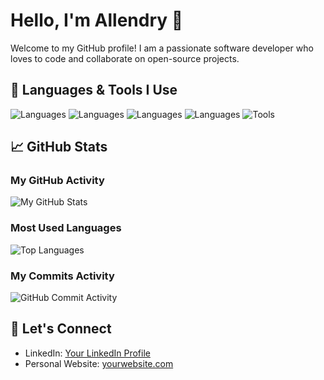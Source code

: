 # Hello, I'm Allendry 👋

Welcome to my GitHub profile! I am a passionate software developer who loves to code and collaborate on open-source projects.

## 🔧 Languages & Tools I Use

![Languages](https://img.shields.io/badge/Languages-Python-blue?style=flat&logo=python)
![Languages](https://img.shields.io/badge/Languages-JavaScript-yellow?style=flat&logo=javascript)
![Languages](https://img.shields.io/badge/Languages-HTML-E34F26?style=flat&logo=html5)
![Languages](https://img.shields.io/badge/Languages-CSS-1572B6?style=flat&logo=css3)
![Tools](https://img.shields.io/badge/Tools-Git-F05032?style=flat&logo=git)

## 📈 GitHub Stats

### My GitHub Activity

![My GitHub Stats](https://github-readme-stats.vercel.app/api?username=Massive188&show_icons=true&hide_title=true&count_private=true&hide=prs&theme=radical)

### Most Used Languages

![Top Languages](https://github-readme-stats.vercel.app/api/top-langs/?username=Massive188&layout=compact&theme=radical)

### My Commits Activity

![GitHub Commit Activity](https://github-readme-activity-graph.cyclic.app/graph?username=git@github.com:Massive188/TicTacToe-Board-WIP-.git&theme=react&area=true)

## 📣 Let's Connect

- LinkedIn: [Your LinkedIn Profile](https://www.linkedin.com/in/allendry-roque-diaz-info/)
- Personal Website: [yourwebsite.com](https://allendryport.netlify.app)




